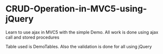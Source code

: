# CRUD-Operation-in-MVC5-using-jQuery
Learn to use ajax in MVC5 with the simple Demo. All work is done using ajax call and stored procedures

Table used is DemoTables.
Also the validation is done for all using jQuery
